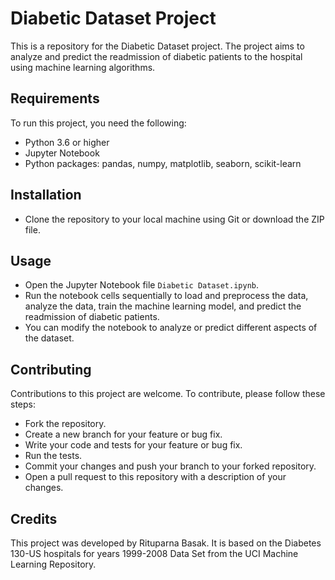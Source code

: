 # Diabetic Dataset Project

This is a repository for the Diabetic Dataset project. The project aims to analyze and predict the readmission of diabetic patients to the hospital using machine learning algorithms.

## Requirements

To run this project, you need the following:

- Python 3.6 or higher
- Jupyter Notebook
- Python packages: pandas, numpy, matplotlib, seaborn, scikit-learn

## Installation

- Clone the repository to your local machine using Git or download the ZIP file.

## Usage

- Open the Jupyter Notebook file `Diabetic Dataset.ipynb`.
- Run the notebook cells sequentially to load and preprocess the data, analyze the data, train the machine learning model, and predict the readmission of diabetic patients.
- You can modify the notebook to analyze or predict different aspects of the dataset.

## Contributing

Contributions to this project are welcome. To contribute, please follow these steps:

- Fork the repository.
- Create a new branch for your feature or bug fix.
- Write your code and tests for your feature or bug fix.
- Run the tests.
- Commit your changes and push your branch to your forked repository.
- Open a pull request to this repository with a description of your changes.

## Credits

This project was developed by Rituparna Basak. It is based on the Diabetes 130-US hospitals for years 1999-2008 Data Set from the UCI Machine Learning Repository.
